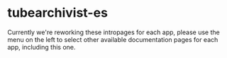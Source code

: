 # tubearchivist-es

Currently we're reworking these intropages for each app, please use the menu on the left to select other available documentation pages for each app, including this one.
